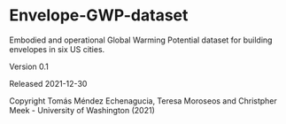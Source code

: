 # Envelope-GWP-dataset
Embodied and operational Global Warming Potential dataset for building envelopes in six US cities. 

Version 0.1

Released 2021-12-30

Copyright Tomás Méndez Echenagucia, Teresa Moroseos and Christpher Meek - University of Washington (2021)
